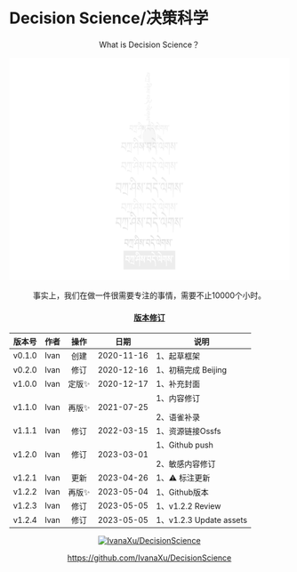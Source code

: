 # Decision Science/决策科学

<div align=center>

</p>
What is Decision Science？
</p>

<img src="Z/0.0.0.0-000.jpeg" height=400>

</p>
事实上，我们在做一件很需要专注的事情，需要不止10000个小时。
</p>


#### [版本修订](https://github.com/IvanaXu/DecisionScience/projects)

|版本号|作者|操作|日期|说明|
|-|-|:-:|-|-|
|v0.1.0|Ivan|创建  |2020-11-16|1、起草框架|
|v0.2.0|Ivan|修订  |2020-12-16|1、初稿完成 Beijing|
|v1.0.0|Ivan|定版✨|2020-12-17|1、补充封面|
|v1.1.0|Ivan|再版✨|2021-07-25|1、内容修订</p>2、语雀补录|
|v1.1.1|Ivan|修订  |2022-03-15|1、资源链接Ossfs|
|v1.2.0|Ivan|修订  |2023-03-01|1、Github push</p>2、敏感内容修订|
|v1.2.1|Ivan|更新  |2023-04-26|1、⚠️ 标注更新|
|v1.2.2|Ivan|再版✨|2023-05-04|1、Github版本|
|v1.2.3|Ivan|修订  |2023-05-05|1、v1.2.2 Review|
|v1.2.4|Ivan|修订  |2023-05-05|1、v1.2.3 Update assets|

[![IvanaXu/DecisionScience](https://gitee.com/IvanaXu/DecisionScience/widgets/widget_card.svg?colors=4183c4,ffffff,ffffff,e3e9ed,666666,9b9b9b)](https://gitee.com/IvanaXu/DecisionScience)

https://github.com/IvanaXu/DecisionScience

</div>
